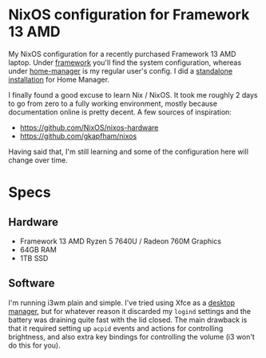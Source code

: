 # NixOS configuration for Framework 13 AMD

My NixOS configuration for a recently purchased Framework 13 AMD laptop. Under [framework](./framework) you'll find the system configuration, whereas under [home-manager](./home-manager) is my regular user's config. I did a [standalone installation](https://nix-community.github.io/home-manager/index.xhtml#sec-install-standalone) for Home Manager.

I finally found a good excuse to learn Nix / NixOS. It took me roughly 2 days to go from zero to a fully working environment, mostly because documentation online is pretty decent. A few sources of inspiration:
- https://github.com/NixOS/nixos-hardware
- https://github.com/gkapfham/nixos

Having said that, I'm still learning and some of the configuration here will change over time.

# Specs

## Hardware
- Framework 13 AMD Ryzen 5 7640U / Radeon 760M Graphics
- 64GB RAM
- 1TB SSD

## Software

I'm running i3wm plain and simple. I've tried using Xfce as a [desktop manager](https://nixos.wiki/wiki/Xfce#Using_as_a_desktop_manager_and_not_a_window_manager), but for whatever reason it discarded my `logind` settings and the battery was draining quite fast with the lid closed. The main drawback is that it required setting up `acpid` events and actions for controlling brightness, and also extra key bindings for controlling the volume (i3 won't do this for you).
